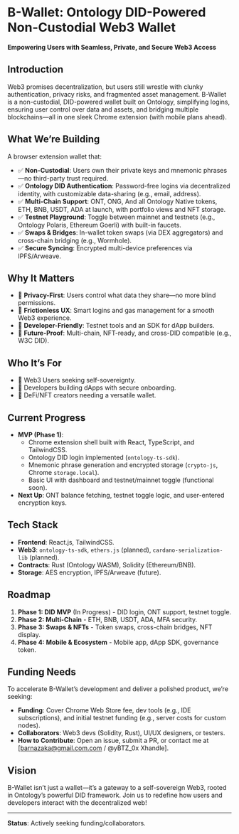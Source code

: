 # B-Wallet: Ontology DID-Powered Non-Custodial Web3 Wallet

**Empowering Users with Seamless, Private, and Secure Web3 Access**

## Introduction
Web3 promises decentralization, but users still wrestle with clunky authentication, privacy risks, and fragmented asset management. B-Wallet is a non-custodial, DID-powered wallet built on Ontology, simplifying logins, ensuring user control over data and assets, and bridging multiple blockchains—all in one sleek Chrome extension (with mobile plans ahead).

## What We’re Building
A browser extension wallet that:
- ✅ **Non-Custodial**: Users own their private keys and mnemonic phrases—no third-party trust required.
- ✅ **Ontology DID Authentication**: Password-free logins via decentralized identity, with customizable data-sharing (e.g., email, address).
- ✅ **Multi-Chain Support**: ONT, ONG, And all Ontology Native tokens, ETH, BNB, USDT, ADA at launch, with portfolio views and NFT storage.
- ✅ **Testnet Playground**: Toggle between mainnet and testnets (e.g., Ontology Polaris, Ethereum Goerli) with built-in faucets.
- ✅ **Swaps & Bridges**: In-wallet token swaps (via DEX aggregators) and cross-chain bridging (e.g., Wormhole).
- ✅ **Secure Syncing**: Encrypted multi-device preferences via IPFS/Arweave.

## Why It Matters
- 🔹 **Privacy-First**: Users control what data they share—no more blind permissions.
- 🔹 **Frictionless UX**: Smart logins and gas management for a smooth Web3 experience.
- 🔹 **Developer-Friendly**: Testnet tools and an SDK for dApp builders.
- 🔹 **Future-Proof**: Multi-chain, NFT-ready, and cross-DID compatible (e.g., W3C DID).

## Who It’s For
- 🚀 Web3 Users seeking self-sovereignty.
- 🚀 Developers building dApps with secure onboarding.
- 🚀 DeFi/NFT creators needing a versatile wallet.

## Current Progress
- **MVP (Phase 1)**:
  - Chrome extension shell built with React, TypeScript, and TailwindCSS.
  - Ontology DID login implemented (`ontology-ts-sdk`).
  - Mnemonic phrase generation and encrypted storage (`crypto-js`, Chrome `storage.local`).
  - Basic UI with dashboard and testnet/mainnet toggle (functional soon).
- **Next Up**: ONT balance fetching, testnet toggle logic, and user-entered encryption keys.

## Tech Stack
- **Frontend**: React.js, TailwindCSS.
- **Web3**: `ontology-ts-sdk`, `ethers.js` (planned), `cardano-serialization-lib` (planned).
- **Contracts**: Rust (Ontology WASM), Solidity (Ethereum/BNB).
- **Storage**: AES encryption, IPFS/Arweave (future).

## Roadmap
1. **Phase 1: DID MVP** (In Progress) - DID login, ONT support, testnet toggle.
2. **Phase 2: Multi-Chain** - ETH, BNB, USDT, ADA, MFA security.
3. **Phase 3: Swaps & NFTs** - Token swaps, cross-chain bridges, NFT display.
4. **Phase 4: Mobile & Ecosystem** - Mobile app, dApp SDK, governance token.

## Funding Needs
To accelerate B-Wallet’s development and deliver a polished product, we’re seeking:
- **Funding**: Cover Chrome Web Store fee, dev tools (e.g., IDE subscriptions), and initial testnet funding (e.g., server costs for custom nodes).
- **Collaborators**: Web3 devs (Solidity, Rust), UI/UX designers, or testers.
- **How to Contribute**: Open an issue, submit a PR, or contact me at [barnazaka@gmail.com.com / @yBTZ_0x Xhandle].

## Vision
B-Wallet isn’t just a wallet—it’s a gateway to a self-sovereign Web3, rooted in Ontology’s powerful DID framework. Join us to redefine how users and developers interact with the decentralized web!

---

**Status**: Actively seeking funding/collaborators.
